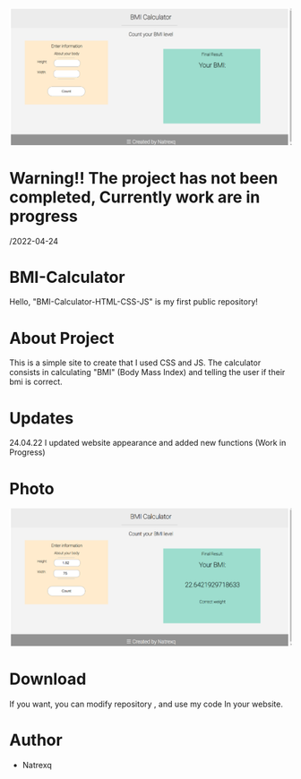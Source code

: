 ![img1](https://github.com/Natrexq/BMI-Calculator-HTML-CSS-JS/blob/main/rdm/img1.png?raw=true)

# Warning!! The project has not been completed, Currently work are in progress
  /2022-04-24
# BMI-Calculator
Hello, "BMI-Calculator-HTML-CSS-JS" is my first  public repository!

# About Project
This is a simple site to create that I used CSS and JS.
The calculator consists in calculating "BMI" (Body Mass Index) and telling the user if their bmi is correct.
# Updates
  24.04.22 I updated website appearance and added new functions (Work in Progress)
# Photo
![img2](https://github.com/Natrexq/BMI-Calculator-HTML-CSS-JS/blob/main/rdm/img2.png?raw=true)
# Download
If you want, you can modify repository , and use my code In your website.

# Author

- Natrexq
